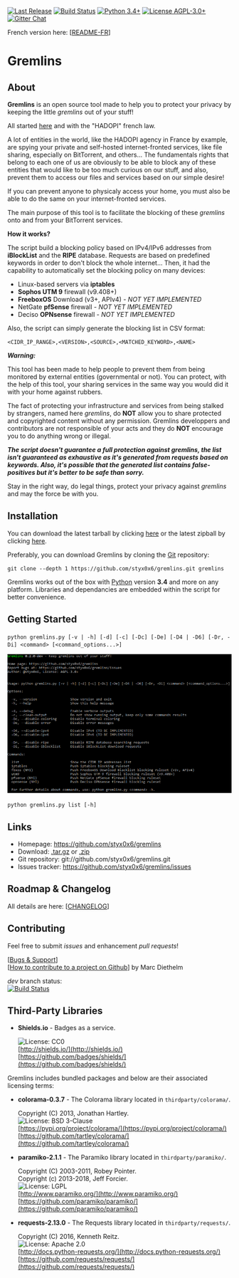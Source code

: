 [![Last Release](https://img.shields.io/github/tag/styx0x6/gremlins.svg?label=Release&colorB=34bf49)](https://github.com/styx0x6/gremlins)
[![Build Status](https://travis-ci.org/styx0x6/gremlins.svg?branch=master)](https://travis-ci.org/styx0x6/gremlins)
[![Python 3.4+](https://img.shields.io/badge/Python-3.4+-blue.svg)](https://www.python.org/)
[![License AGPL-3.0+](https://img.shields.io/badge/License-AGPL--3.0+-blue.svg)](https://raw.githubusercontent.com/styx0x6/gremlins/master/LICENSE)
[![Gitter Chat](https://img.shields.io/badge/Gitter-styx0x6%2fGremlins%20%e2%86%92-grey.svg?colorB=ed1965)](https://gitter.im/styx0x6/Gremlins)

French version here: [[README-FR](README-FR.md)]

# Gremlins

About
----

**Gremlins** is an open source tool made to help you to protect your privacy by keeping the little *gremlins* out of your stuff!

All started [here](http://seclists.org/fulldisclosure/2011/May/434) and with the "HADOPI" french law.

A lot of entities in the world, like the HADOPI agency in France by example, are spying your private and self-hosted
internet-fronted services, like file sharing, especially on BitTorrent, and others... The fundamentals rights that belong to
each one of us are obviously to be able to block any of these entities that would like to be too much curious on our
stuff, and also, prevent them to access our files and services based on our simple desire!

If you can prevent anyone to physicaly access your home, you must also be able to do the same on your internet-fronted
services.

The main purpose of this tool is to facilitate the blocking of these *gremlins* onto and from your BitTorrent services.

**How it works?**

The script build a blocking policy based on IPv4/IPv6 addresses from **iBlockList** and the **RIPE** database. Requests
are based on predefined keywords in order to don't block the whole internet... Then, it had the capability to
automatically set the blocking policy on many devices:

* Linux-based servers via **iptables**
* **Sophos UTM 9** firewall (v9.408+)
* **FreeboxOS** Download (v3+, APIv4) _- NOT YET IMPLEMENTED_
* NetGate **pfSense** firewall _- NOT YET IMPLEMENTED_
* Deciso **OPNsense** firewall _- NOT YET IMPLEMENTED_

Also, the script can simply generate the blocking list in CSV format:

    <CIDR_IP_RANGE>,<VERSION>,<SOURCE>,<MATCHED_KEYWORD>,<NAME>

_**Warning:**_

This tool has been made to help people to prevent them from being monitored by external entities (governmental or not).
You can protect, with the help of this tool, your sharing services in the same way you
would did it with your home against rubbers.

The fact of protecting your infrastructure and services from being stalked by strangers, named here *gremlins*, do
**NOT** allow you to share protected and copyrighted content without any permission. Gremlins developpers and
contributors are not responsible of your acts and they do **NOT** encourage you to do anything wrong or illegal.

_**The script doesn't guarantee a full protection against gremlins, the list isn't guaranteed as exhaustive as
it's generated from requests based on keywords. Also, it's possible that the generated list contains false-positives but
it's better to be safe than sorry.**_

Stay in the right way, do legal things, protect your privacy against *gremlins* and may the force be with you.

Installation
----

You can download the latest tarball by clicking [here](https://github.com/styx0x6/gremlins/tarball/master) or the
latest zipball by clicking [here](https://github.com/styx0x6/gremlins/zipball/master).

Preferably, you can download Gremlins by cloning the [Git](https://github.com/styx0x6/gremlins) repository:

    git clone --depth 1 https://github.com/styx0x6/gremlins.git gremlins

Gremlins works out of the box with [Python](http://www.python.org/download/) version **3.4** and more on any platform.
Libraries and dependancies are embedded within the script for better convenience.

Getting Started
----

`python gremlins.py [-v | -h] [-d] [-c] [-Dc] [-De] [-D4 | -D6] [-Dr, -Di] <command> [<command_options...>]`

![help](help.png)

`python gremlins.py list [-h]`

Links
----

* Homepage: https://github.com/styx0x6/gremlins
* Download: [.tar.gz](https://github.com/styx0x6/gremlins/tarball/master) or [.zip](https://github.com/styx0x6/gremlins/zipball/master)
* Git repository: git://github.com/styx0x6/gremlins.git
* Issues tracker: https://github.com/styx0x6/gremlins/issues

Roadmap & Changelog
----

All details are here: [[CHANGELOG](CHANGELOG.md)]

Contributing
----

Feel free to submit *issues* and enhancement *pull requests*!

[[Bugs & Support](https://github.com/styx0x6/gremlins/issues)]  
[[How to contribute to a project on Github](https://gist.github.com/MarcDiethelm/7303312)] by Marc Diethelm

*dev* branch status:  
[![Build Status](https://travis-ci.org/styx0x6/gremlins.svg?branch=dev)](https://travis-ci.org/styx0x6/gremlins)

Third-Party Libraries
----

* **Shields.io** - Badges as a service.

    ![License: CC0](https://img.shields.io/badge/License-CC0-lightgrey.svg)  
    [http://shields.io/](http://shields.io/)  
    [https://github.com/badges/shields/](https://github.com/badges/shields/)

Gremlins includes bundled packages and below are their associated licensing terms:

* **colorama-0.3.7** - The Colorama library located in `thirdparty/colorama/`.

    Copyright (C) 2013, Jonathan Hartley.  
    ![License: BSD 3-Clause](https://img.shields.io/badge/License-BSD%203--Clause-orange.svg)  
    [https://pypi.org/project/colorama/](https://pypi.org/project/colorama/)  
    [https://github.com/tartley/colorama/](https://github.com/tartley/colorama/)

* **paramiko-2.1.1** - The Paramiko library located in `thirdparty/paramiko/`.

    Copyright (C) 2003-2011, Robey Pointer.  
    Copyright (c) 2013-2018, Jeff Forcier.  
    ![License: LGPL](https://img.shields.io/badge/License-LGPL-blue.svg)  
    [http://www.paramiko.org/](http://www.paramiko.org/)  
    [https://github.com/paramiko/paramiko/](https://github.com/paramiko/paramiko/)

* **requests-2.13.0** - The Requests library located in `thirdparty/requests/`.

    Copyright (C) 2016, Kenneth Reitz.  
    ![License: Apache 2.0](https://img.shields.io/badge/License-Apache%202.0-yellowgreen.svg)  
    [http://docs.python-requests.org/](http://docs.python-requests.org/)  
    [https://github.com/requests/requests/](https://github.com/requests/requests/)
